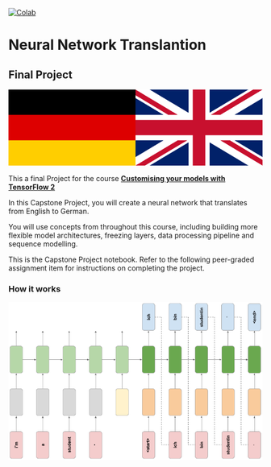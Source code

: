 [![Colab](https://colab.research.google.com/assets/colab-badge.svg)](hhttps://colab.research.google.com/github/rafaelmgr12/ds-projects/blob/main/Translation-Project/Rafael_Capstone_Project.ipynb)
# Neural Network Translantion
## Final Project
![cover image](data/germany_uk_flags.png)

This a final Project for the course [**Customising your models with TensorFlow 2**](https://www.coursera.org/learn/customising-models-tensorflow2)

In this Capstone Project, you will create a neural network that translates from English to German. 

You will use concepts from throughout this course, including building more flexible model architectures, freezing layers, data processing pipeline and sequence modelling.

This is the Capstone Project notebook. Refer to the following peer-graded assignment item for instructions on completing the project. 

### How it works
![img](data/neural_translation_model.png)